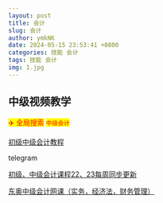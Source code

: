 ```yaml
---
layout: post
title: 会计
slug: 会计
author: ymkNK
date: 2024-05-15 23:53:41 +0800
categories: 技能 会计
tags: 技能 会计
img: 1.jpg
---
```




## 中级视频教学

<mark style="color:red;">✈️ 全局搜索</mark> <mark style="color:red;"></mark><mark style="color:red;">`中级会计`</mark>

[初级中级会计教程](https://t.me/Aliyundrive_Share_Channel/24646)

telegram

[初级、中级会计课程22、23每周同步更新](https://www.aliyundrive.com/s/P7TeVSU3WHV/folder/636b6c628ee257a6a6e44a21a55173a37c8bead0)


[东奥中级会计网课（实务，经济法，财务管理）](https://www.aliyundrive.com/s/P7TeVSU3WHV/folder/641bb46cc8d529a3854e425c9d6d32e64ba8bc6e)
